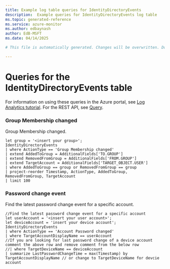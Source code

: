 ```yaml
---
title: Example log table queries for IdentityDirectoryEvents
description:  Example queries for IdentityDirectoryEvents log table
ms.topic: generated-reference
ms.service: azure-monitor
ms.author: edbaynash
author: EdB-MSFT
ms.date: 04/14/2025

# This file is automatically generated. Changes will be overwritten. Do not change this file directly. 

---
```


# Queries for the IdentityDirectoryEvents table

For information on using these queries in the Azure portal, see [Log Analytics tutorial](/azure/azure-monitor/logs/log-analytics-tutorial). For the REST API, see [Query](/rest/api/loganalytics/query).


### Group Membership changed  


Group Membership changed.  

```query
let group = '<insert your group>';
IdentityDirectoryEvents
| where ActionType == 'Group Membership changed'
| extend AddedToGroup = AdditionalFields['TO.GROUP']
| extend RemovedFromGroup = AdditionalFields['FROM.GROUP']
| extend TargetAccount = AdditionalFields['TARGET_OBJECT.USER']
| where AddedToGroup == group or RemovedFromGroup == group
| project-reorder Timestamp, ActionType, AddedToGroup, RemovedFromGroup, TargetAccount
| limit 100
```



### Password change event  


Find the latest password change event for a specific account.  

```query
//Find the latest password change event for a specific account
let userAccount = '<insert your user account>';
let deviceAccount = 'insert your device account';
IdentityDirectoryEvents
| where ActionType == 'Account Password changed'
| where TargetAccountDisplayName == userAccount
//If you are looking for last password change of a device account comment the above row and remove comment from the below row
//| where TargetDeviceName == deviceAccount
| summarize LastPasswordChangeTime = max(Timestamp) by TargetAccountDisplayName // or change to TargetDeviceName for devcie account
```

